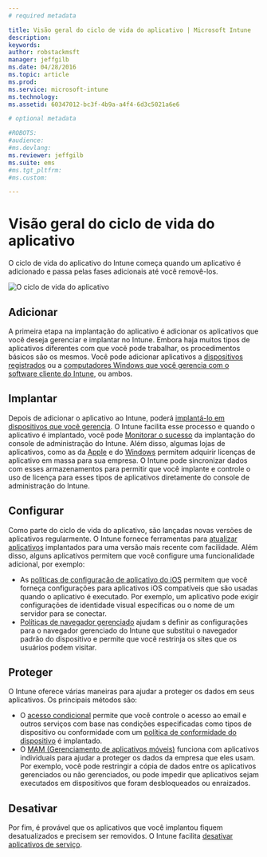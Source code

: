 ```yaml
---
# required metadata

title: Visão geral do ciclo de vida do aplicativo | Microsoft Intune
description:
keywords:
author: robstackmsft
manager: jeffgilb
ms.date: 04/28/2016
ms.topic: article
ms.prod:
ms.service: microsoft-intune
ms.technology:
ms.assetid: 60347012-bc3f-4b9a-a4f4-6d3c5021a6e6

# optional metadata

#ROBOTS:
#audience:
#ms.devlang:
ms.reviewer: jeffgilb
ms.suite: ems
#ms.tgt_pltfrm:
#ms.custom:

---
```


# Visão geral do ciclo de vida do aplicativo

O ciclo de vida do aplicativo do Intune começa quando um aplicativo é adicionado e passa pelas fases adicionais até você removê-los.

![O ciclo de vida do aplicativo](./media/applifecycle_nobg.png "the Intune app lifecycle")

## Adicionar

A primeira etapa na implantação do aplicativo é adicionar os aplicativos que você deseja gerenciar e implantar no Intune. Embora haja muitos tipos de aplicativos diferentes com que você pode trabalhar, os procedimentos básicos são os mesmos. Você pode adicionar aplicativos a [dispositivos registrados](add-apps-for-mobile-devices-in-microsoft-intune.md) ou a [computadores Windows que você gerencia com o software cliente do Intune](add-apps-for-windows-pcs-in-microsoft-intune.md), ou ambos.

## Implantar

Depois de adicionar o aplicativo ao Intune, poderá [implantá-lo em dispositivos que você gerencia](deploy-apps.md). O Intune facilita esse processo e quando o aplicativo é implantado, você pode [Monitorar o sucesso](monitor-apps-in-microsoft-intune.md) da implantação do console de administração do Intune. Além disso, algumas lojas de aplicativos, como as da [Apple](manage-ios-apps-you-purchased-through-a-volume-purchase-program-with-microsoft-intune.md) e do [Windows](manage-apps-you-purchased-from-the-windows-store-for-business-with-microsoft-intune.md) permitem adquirir licenças de aplicativo em massa para sua empresa. O Intune pode sincronizar dados com esses armazenamentos para permitir que você implante e controle o uso de licença para esses tipos de aplicativos diretamente do console de administração do Intune.

## Configurar

Como parte do ciclo de vida do aplicativo, são lançadas novas versões de aplicativos regularmente. O Intune fornece ferramentas para [atualizar aplicativos](update-apps-using-microsoft-intune.md) implantados para uma versão mais recente com facilidade. Além disso, alguns aplicativos permitem que você configure uma funcionalidade adicional, por exemplo:
- As [políticas de configuração de aplicativo do iOS](configure-ios-apps-with-mobile-app-configuration-policies-in-microsoft-intune.md) permitem que você forneça configurações para aplicativos iOS compatíveis que são usadas quando o aplicativo é executado. Por exemplo, um aplicativo pode exigir configurações de identidade visual específicas ou o nome de um servidor para se conectar.
- [Políticas de navegador gerenciado](manage-internet-access-using-managed-browser-policies.md) ajudam s definir as configurações para o navegador gerenciado do Intune que substitui o navegador padrão do dispositivo e permite que você restrinja os sites que os usuários podem visitar.

## Proteger

O Intune oferece várias maneiras para ajudar a proteger os dados em seus aplicativos. Os principais métodos são:
- O [acesso condicional](restrict-access-to-email-and-o365-services-with-microsoft-intune.md) permite que você controle o acesso ao email e outros serviços com base nas condições especificadas como tipos de dispositivo ou conformidade com um [política de conformidade do dispositivo](introduction-to-device-compliance-policies-in-microsoft-intune.md) é implantado.
- O [MAM (Gerenciamento de aplicativos móveis)](protect-app-data-using-mobile-app-management-policies-with-microsoft-intune.md) funciona com aplicativos individuais para ajudar a proteger os dados da empresa que eles usam. Por exemplo, você pode restringir a cópia de dados entre os aplicativos gerenciados ou não gerenciados, ou pode impedir que aplicativos sejam executados em dispositivos que foram desbloqueados ou enraizados.

## Desativar

Por fim, é provável que os aplicativos que você implantou fiquem desatualizados e precisem ser removidos. O Intune facilita [desativar aplicativos de serviço](retire-apps-using-microsoft-intune.md).


<!--HONumber=May16_HO1-->


